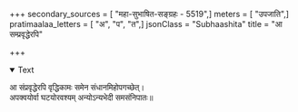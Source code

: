 +++
secondary_sources = [ "महा-सुभाषित-सङ्ग्रहः - 5519",]
meters = [ "उपजाति",]
pratimaalaa_letters = [ "अ", "प", "त",]
jsonClass = "Subhaashita"
title = "आ सम्प्रवृद्धेरपि"

+++

<details open><summary>Text</summary>

आ संप्रवृद्धेरपि वृद्धिकामः समेन संधानमिहोपगच्छेत्।  
अपक्वयोर्वा घटयोरवश्यम् अन्योऽन्यभेदी समसंनिपातः॥
</details>
